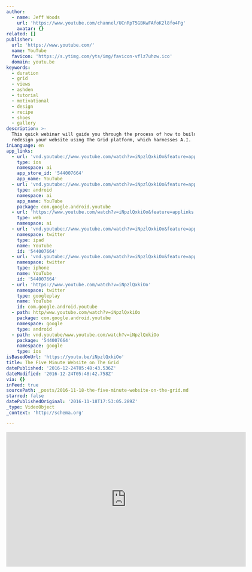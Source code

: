 ```yaml
---
author:
  - name: Jeff Woods
    url: 'https://www.youtube.com/channel/UCnRpT5GBKwFAfoK2l8fo4Fg'
    avatar: {}
related: []
publisher:
  url: 'https://www.youtube.com/'
  name: YouTube
  favicon: 'https://s.ytimg.com/yts/img/favicon-vflz7uhzw.ico'
  domain: youtu.be
keywords:
  - duration
  - grid
  - views
  - ashden
  - tutorial
  - motivational
  - design
  - recipe
  - shoes
  - gallery
description: >-
  This quick webinar will guide you through the process of how to build and
  redesign your website using The Grid platform, which harnesses A.I.
inLanguage: en
app_links:
  - url: 'vnd.youtube://www.youtube.com/watch?v=iNpzlQxkiOo&feature=applinks'
    type: ios
    namespace: ai
    app_store_id: '544007664'
    app_name: YouTube
  - url: 'vnd.youtube://www.youtube.com/watch?v=iNpzlQxkiOo&feature=applinks'
    type: android
    namespace: ai
    app_name: YouTube
    package: com.google.android.youtube
  - url: 'https://www.youtube.com/watch?v=iNpzlQxkiOo&feature=applinks'
    type: web
    namespace: ai
  - url: 'vnd.youtube://www.youtube.com/watch?v=iNpzlQxkiOo&feature=applinks'
    namespace: twitter
    type: ipad
    name: YouTube
    id: '544007664'
  - url: 'vnd.youtube://www.youtube.com/watch?v=iNpzlQxkiOo&feature=applinks'
    namespace: twitter
    type: iphone
    name: YouTube
    id: '544007664'
  - url: 'https://www.youtube.com/watch?v=iNpzlQxkiOo'
    namespace: twitter
    type: googleplay
    name: YouTube
    id: com.google.android.youtube
  - path: http/www.youtube.com/watch?v=iNpzlQxkiOo
    package: com.google.android.youtube
    namespace: google
    type: android
  - path: vnd.youtube/www.youtube.com/watch?v=iNpzlQxkiOo
    package: '544007664'
    namespace: google
    type: ios
isBasedOnUrl: 'https://youtu.be/iNpzlQxkiOo'
title: The Five Minute Website on The Grid
datePublished: '2016-12-24T05:48:43.536Z'
dateModified: '2016-12-24T05:48:42.758Z'
via: {}
inFeed: true
sourcePath: _posts/2016-11-18-the-five-minute-website-on-the-grid.md
starred: false
datePublishedOriginal: '2016-11-18T17:53:05.289Z'
_type: VideoObject
_context: 'http://schema.org'

---
```

<iframe src="https://cdn.embedly.com/widgets/media.html?src=https%3A%2F%2Fwww.youtube.com%2Fembed%2FiNpzlQxkiOo%3Ffeature%3Doembed&amp;url=http%3A%2F%2Fwww.youtube.com%2Fwatch%3Fv%3DiNpzlQxkiOo&amp;image=https%3A%2F%2Fi.ytimg.com%2Fvi%2FiNpzlQxkiOo%2Fhqdefault.jpg&amp;key=b7d04c9b404c499eba89ee7072e1c4f7&amp;type=text%2Fhtml&amp;schema=youtube" width="640" height="360" scrolling="no" frameborder="0" allowfullscreen="" style=""></iframe>